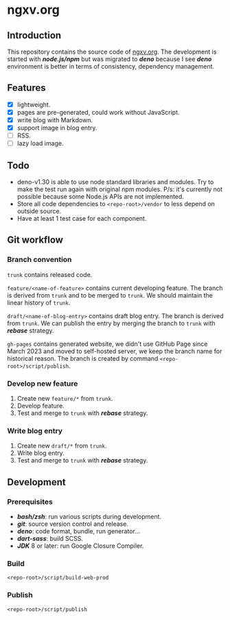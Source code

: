 # ngxv.org

## Introduction

This repository contains the source code of [ngxv.org](https://ngxv.org). The
development is started with _**node.js/npm**_ but was migrated to _**deno**_
because I see _**deno**_ environment is better in terms of consistency,
dependency management.

## Features

- [x] lightweight.
- [x] pages are pre-generated, could work without JavaScript.
- [x] write blog with Markdown.
- [x] support image in blog entry.
- [ ] RSS.
- [ ] lazy load image.

## Todo

- deno-v1.30 is able to use node standard libraries and modules. Try to make the
  test run again with original npm modules. P/s: it's currently not possible
  because some Node.js APIs are not implemented.
- Store all code dependencies to `<repo-root>/vendor` to less depend on outside
  source.
- Have at least 1 test case for each component.

## Git workflow

### Branch convention

`trunk` contains released code.

`feature/<name-of-feature>` contains current developing feature. The branch is
derived from `trunk` and to be merged to `trunk`. We should maintain the linear
history of `trunk`.

`draft/<name-of-blog-entry>` contains draft blog entry. The branch is derived
from `trunk`. We can publish the entry by merging the branch to `trunk` with
_**rebase**_ strategy.

`gh-pages` contains generated website, we didn't use GitHub Page since March
2023 and moved to self-hosted server, we keep the branch name for historical
reason. The branch is created by command `<repo-root>/script/publish`.

### Develop new feature

1. Create new `feature/*` from `trunk`.
2. Develop feature.
3. Test and merge to `trunk` with _**rebase**_ strategy.

### Write blog entry

1. Create new `draft/*` from `trunk`.
2. Write blog entry.
3. Test and merge to `trunk` with _**rebase**_ strategy.

## Development

### Prerequisites

- _**bash/zsh**_: run various scripts during development.
- _**git**_: source version control and release.
- _**deno**_: code format, bundle, run generator...
- _**dart-sass**_: build SCSS.
- _**JDK**_ 8 or later: run Google Closure Compiler.

### Build

```
<repo-root>/script/build-web-prod
```

### Publish

```
<repo-root>/script/publish
```
